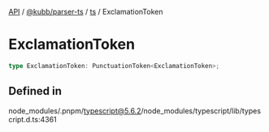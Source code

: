 [API](../../../../../packages.md) / [@kubb/parser-ts](../../../index.md) / [ts](../index.md) / ExclamationToken

# ExclamationToken

```ts
type ExclamationToken: PunctuationToken<ExclamationToken>;
```

## Defined in

node\_modules/.pnpm/typescript@5.6.2/node\_modules/typescript/lib/typescript.d.ts:4361

